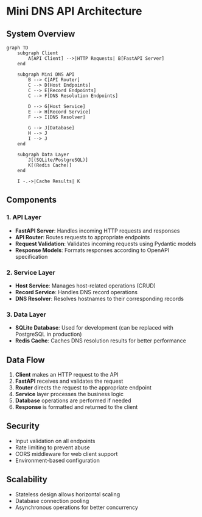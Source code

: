 # Mini DNS API Architecture

## System Overview

```mermaid
graph TD
    subgraph Client
        A[API Client] -->|HTTP Requests| B[FastAPI Server]
    end

    subgraph Mini DNS API
        B --> C[API Router]
        C --> D[Host Endpoints]
        C --> E[Record Endpoints]
        C --> F[DNS Resolution Endpoints]
        
        D --> G[Host Service]
        E --> H[Record Service]
        F --> I[DNS Resolver]
        
        G --> J[Database]
        H --> J
        I --> J
    end

    subgraph Data Layer
        J[(SQLite/PostgreSQL)]
        K[(Redis Cache)]
    end
    
    I -.->|Cache Results| K
```

## Components

### 1. API Layer
- **FastAPI Server**: Handles incoming HTTP requests and responses
- **API Router**: Routes requests to appropriate endpoints
- **Request Validation**: Validates incoming requests using Pydantic models
- **Response Models**: Formats responses according to OpenAPI specification

### 2. Service Layer
- **Host Service**: Manages host-related operations (CRUD)
- **Record Service**: Handles DNS record operations
- **DNS Resolver**: Resolves hostnames to their corresponding records

### 3. Data Layer
- **SQLite Database**: Used for development (can be replaced with PostgreSQL in production)
- **Redis Cache**: Caches DNS resolution results for better performance

## Data Flow

1. **Client** makes an HTTP request to the API
2. **FastAPI** receives and validates the request
3. **Router** directs the request to the appropriate endpoint
4. **Service** layer processes the business logic
5. **Database** operations are performed if needed
6. **Response** is formatted and returned to the client

## Security

- Input validation on all endpoints
- Rate limiting to prevent abuse
- CORS middleware for web client support
- Environment-based configuration

## Scalability

- Stateless design allows horizontal scaling
- Database connection pooling
- Asynchronous operations for better concurrency
